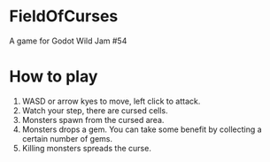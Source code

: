 # FieldOfCurses
A game for Godot Wild Jam #54

# How to play
1. WASD or arrow kyes to move, left click to attack.
2. Watch your step, there are cursed cells.
3. Monsters spawn from the cursed area.
4. Monsters drops a gem. You can take some benefit by collecting a certain number of gems.
5. Killing monsters spreads the curse.
